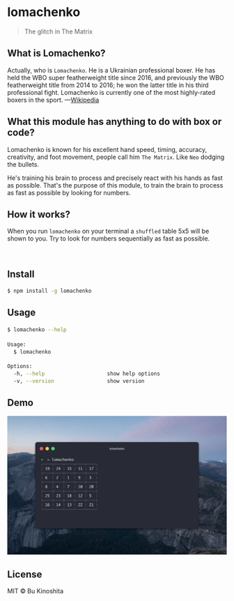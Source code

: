 # lomachenko

> The glitch in The Matrix


## What is Lomachenko?

Actually, who is `Lomachenko`. He is a Ukrainian professional boxer. He has held the WBO super featherweight title since 2016, and previously the WBO featherweight title from 2014 to 2016; he won the latter title in his third professional fight. Lomachenko is currently one of the most highly-rated boxers in the sport. —[Wikipedia](https://en.wikipedia.org/wiki/Vasyl_Lomachenko)


## What this module has anything to do with box or code?

Lomachenko is known for his excellent hand speed, timing, accuracy, creativity, and foot movement, people call him `The Matrix`. Like `Neo` dodging the bullets.

He's training his brain to process and precisely react with his hands as fast as possible. That's the purpose of this module, to train the brain to process as fast as possible by looking for numbers.

## How it works?

When you run `lomachenko` on your terminal a `shuffled` table 5x5 will be shown to you. Try to look for numbers sequentially as fast as possible.

<img src="demo.gif" alt="" width="700px">


## Install

```bash
$ npm install -g lomachenko
```


## Usage

```bash
$ lomachenko --help

Usage:
  $ lomachenko

Options:
  -h, --help                    show help options
  -v, --version                 show version
```

## Demo

<img src="demo.png" alt="">

## License

MIT © Bu Kinoshita
